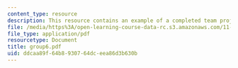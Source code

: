 ```yaml
---
content_type: resource
description: This resource contains an example of a completed team project.
file: /media/https%3A/open-learning-course-data-rc.s3.amazonaws.com/11-914-planning-communication-spring-2007/ddcaa89f64b8930764dceea86d3b630b_group6.pdf
file_type: application/pdf
resourcetype: Document
title: group6.pdf
uid: ddcaa89f-64b8-9307-64dc-eea86d3b630b
---
```

